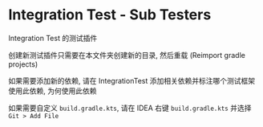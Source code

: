 # Integration Test - Sub Testers

Integration Test 的测试插件

创建新测试插件只需要在本文件夹创建新的目录, 然后重载 (Reimport gradle projects)

如果需要添加新的依赖, 请在 IntegrationTest 添加相关依赖并标注哪个测试框架使用此依赖, 为何使用此依赖

如果需要自定义 `build.gradle.kts`, 请在 IDEA 右键 `build.gradle.kts` 并选择 `Git > Add File`
